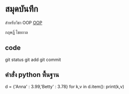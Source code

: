 


# สมุดบันทึก

สำหรับวิชา OOP [OOP](https://KritChaiyakarn.github.io)

กฤษฎิ์ ไชยกาล

## code

git status
git add
git commit

## คำสั่ง python พื้นฐาน

d = {'Anna' : 3.99,'Betty' : 3.78}
for k,v in d.item():
  print(k,v)
